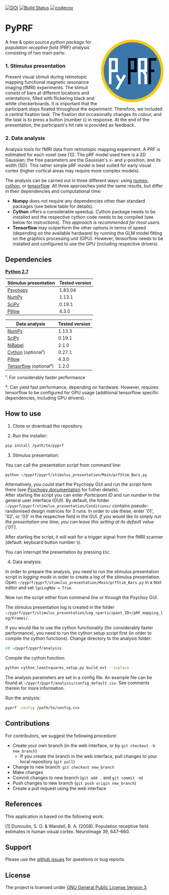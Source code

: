 [![DOI](https://zenodo.org/badge/DOI/10.5281/zenodo.835162.svg)](https://doi.org/10.5281/zenodo.835162)
[![Build Status](https://travis-ci.org/ingo-m/pyprf.svg?branch=master)](https://travis-ci.org/ingo-m/pyprf)
[![codecov](https://codecov.io/gh/ingo-m/pyprf/branch/master/graph/badge.svg)](https://codecov.io/gh/ingo-m/pyprf)

# PyPRF

<img src="logo/logo.png" width=200 align="right" />

A free & open source *python package* for *population receptive field (PRF) analysis* consisting of two main parts:

### 1. Stimulus presentation 
Present visual stimuli during retinotopic mapping functional magnetic resonance imaging (fMRI) experiments. The stimuli consist of bars at different locations and orientations, filled with flickering black and white checkerboards. It is important that the participant stays fixated throughout the experiment. Therefore, we included a central fixation task. The fixation dot occasionally changes its colour, and the task is to press a button (number ```1```) in response. At the end of the presentation, the participant's hit rate is provided as feedback.

### 2. Data analysis  
Analysis tools for fMRI data from retinotopic mapping experiment. A PRF is estimated for each voxel (see [1]). The pRF model used here is a 2D Gaussian; the free parameters are the Gaussian's x- and y-position, and its width (SD). This rather simple pRF model is best suited for early visual cortex (higher cortical areas may require more complex models).

The analysis can be carried out in three different ways: using [numpy](http://www.numpy.org/), [cython](http://cython.org/), or [tensorflow](https://www.tensorflow.org/). All three approaches yield the same results, but differ in their dependencies and computational time: 
- **Numpy** does not require any dependencies other than standard packages (see below table for details).
- **Cython** offers a considerable speedup. Cython package needs to be installed and the respective cython code needs to be compiled (see below for instructions). _This approach is recommended for most users_.
- **Tensorflow** may outperform the other options in terms of speed (depending on the available hardware) by running the GLM model fitting on the graphics processing unit (GPU). However, tensorflow needs to be installed and configured to use the GPU (including respective drivers).

## Dependencies
[**Python 2.7**](https://www.python.org/download/releases/2.7/)

| Stimulus presentation                                 | Tested version |
|-------------------------------------------------------|----------------|
| [Psychopy](http://www.Psychopy.org/)                  | 1.83.04        |
| [NumPy](http://www.numpy.org/)                        | 1.13.1         |
| [SciPy](http://www.scipy.org/)                        | 0.19.1         |
| [Pillow](https://pypi.python.org/pypi/Pillow/4.3.0)   | 4.3.0          |

| Data analysis                                         | Tested version |
|-------------------------------------------------------|----------------|
| [NumPy](http://www.numpy.org/)                        | 1.13.3         |
| [SciPy](http://www.scipy.org/)                        | 0.19.1         |
| [NiBabel](http://nipy.org/nibabel/)                   | 2.1.0          |
| [Cython](http://cython.org/) (optional¹)              | 0.27.1         |
| [Pillow](https://pypi.python.org/pypi/Pillow/4.3.0)   | 4.3.0          |
| [Tensorflow](https://www.tensorflow.org/) (optional²) | 1.2.0          |

¹: For considerably faster performance

²: Can yield fast performance, depending on hardware. However, requires  tensorflow to be configured for GPU usage (additional tensorflow specific dependencies, including GPU drivers).

## How to use

1. Clone or download the repository.

2. Run the installer:

```bash
pip install /path/to/pyprf
```

3. Stimulus presentation:

You can call the presentation script from command line:

``` bash
python ~/pyprf/pyprf/stimulus_presentation/Main/prfStim_Bars.py
```

Alternatively, you could start the Psychopy GUI and run the script form there (see [Psychopy documentation](http://www.Psychopy.org/documentation.html) for futher details).  
After starting the script you can enter *Participant ID* and *run number* in the general user interface (GUI). By default, the folder ```~/pyprf/pyprf/stimulus_presentation/Conditions/``` contains pseudo-randomised design matrices for 3 runs. In order to use these, enter '01', '02', or '03' in the respective field in the GUI. *If you would like to simply run the presentation one time, you can leave this setting at its default value ('01').*

After starting the script, it will wait for a trigger signal from the fMRI scanner (default: keyboard button number ```5```).

You can interrupt the presentation by pressing ```ESC```.

4. Data analysis:

In order to prepare the analysis, you need to run the stimulus presentation script in *logging mode* in order to create a log of the stimulus presentation. Open ```~/pyprf/pyprf/stimulus_presentation/Main/prfStim_Bars.py``` in a text editor and set ```lgcLogMde = True```.

Now run the script either from command line or through the Psychoy GUI.

The stimulus presentation log is created in the folder ```~/pyprf/pyprf/stimulus_presentation/Log_<participant_ID>/pRF_mapping_log/Frames/```.

If you would like to use the cython functionality (for considerably faster performance), you need to run the cython setup script first (in order to compile the cython functions). Change directory to the analysis folder:
``` bash
cd ~/pyprf/pyprf/analysis
```

Compile the cython function:
``` bash
python cython_leastsquares_setup.py build_ext --inplace
```

The analysis parameters are set in a config file. An example file can be found at `~/pyprf/pyprf/analysis/config_default.csv`. See comments therein for more information.

Run the analysis:
``` bash
pyprf -config /path/to/config.csv
```

## Contributions

For contributors, we suggest the following procedure:

* Create your own branch (in the web interface, or by `git checkout -b new_branch`)
    * If you create the branch in the web interface, pull changes to your local repository (`git pull`)
* Change to new branch: `git checkout new_branch`
* Make changes
* Commit changes to new branch (`git add .` and `git commit -m`)
* Push changes to new branch (`git push origin new_branch`)
* Create a pull request using the web interface

## References
This application is based on the following work:

[1] Dumoulin, S. O. & Wandell, B. A. (2008). Population receptive field estimates in human visual cortex. NeuroImage 39, 647–660.

## Support
Please use the [github issues](https://github.com/ingo-m/pyprf/issues) for questions or bug reports.

## License
The project is licensed under [GNU General Public License Version 3](http://www.gnu.org/licenses/gpl.html).
